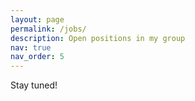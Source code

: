 ```yaml
---
layout: page
permalink: /jobs/
description: Open positions in my group
nav: true
nav_order: 5
---
```


Stay tuned!